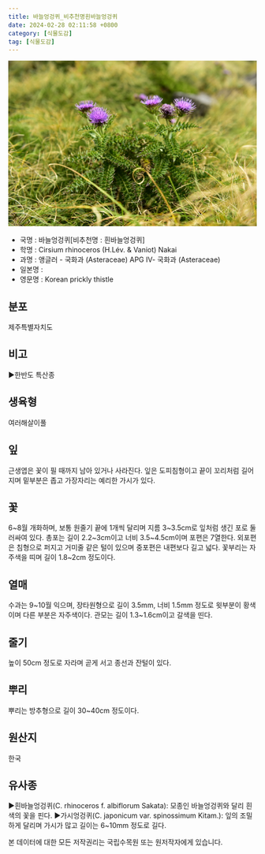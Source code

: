 ```yaml
---
title: 바늘엉겅퀴_비추천명흰바늘엉겅퀴
date: 2024-02-28 02:11:58 +0800
category: [식물도감]
tag: [식물도감]
---
```




![바늘엉겅퀴[비추천명 : 흰바늘엉겅퀴]](/assets/img/fileUpload/plants/basic/Compositae/Cirsium/1000627/1000627_2020_1_th2.JPG)
- 국명 : 바늘엉겅퀴[비추천명 : 흰바늘엉겅퀴]
- 학명 : Cirsium rhinoceros (H.Lév. & Vaniot) Nakai
- 과명 : 앵글러 - 국화과 (Asteraceae) APG Ⅳ- 국화과 (Asteraceae)
- 일본명 : 
- 영문명 : Korean prickly thistle


## 분포
제주특별자치도
## 비고
▶한반도 특산종
## 생육형
여러해살이풀
## 잎
근생엽은 꽃이 필 때까지 남아 있거나 사라진다. 잎은 도피침형이고 끝이 꼬리처럼 길어지며 밑부분은 좁고 가장자리는 예리한 가시가 있다.
## 꽃
6~8월 개화하며, 보통 원줄기 끝에 1개씩 달리며 지름 3~3.5cm로 잎처럼 생긴 포로 둘러싸여 있다. 총포는 길이 2.2~3cm이고 너비 3.5~4.5cm이며 포편은 7열한다. 외포편은 침형으로 퍼지고 거미줄 같은 털이 있으며 중포편은 내편보다 길고 넓다. 꽃부리는 자주색을 띠며 길이 1.8~2cm 정도이다.
## 열매
수과는 9~10월 익으며, 장타원형으로 길이 3.5mm, 너비 1.5mm 정도로 윗부분이 황색이며 다른 부분은 자주색이다. 관모는 길이 1.3~1.6cm이고 갈색을 띤다.
## 줄기
높이 50cm 정도로 자라며 곧게 서고 종선과 잔털이 있다.
## 뿌리
뿌리는 방추형으로 길이 30~40cm 정도이다.
## 원산지
한국
## 유사종
▶흰바늘엉겅퀴(C. rhinoceros f. albiflorum Sakata): 모종인 바늘엉겅퀴와 달리 흰색의 꽃을 핀다.
▶가시엉겅퀴(C. japonicum var. spinossimum Kitam.): 잎의 조밀하게 달리며 가시가 많고 길이는 6~10mm 정도로 길다.






본 데이터에 대한 모든 저작권리는 국립수목원 또는 원저작자에게 있습니다.
